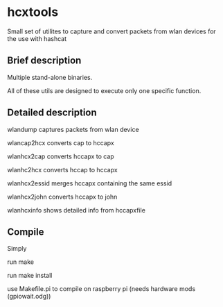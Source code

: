 hcxtools
==============

Small set of utilites to capture and convert packets from wlan devices
for the use with hashcat

Brief description
--------------

Multiple stand-alone binaries.

All of these utils are designed to execute only one specific function.


Detailed description
--------------

wlandump      captures packets from wlan device

wlancap2hcx   converts cap to hccapx

wlanhcx2cap   converts hccapx to cap

wlanhc2hcx    converts hccap to hccapx

wlanhcx2essid merges hccapx containing the same essid

wlanhcx2john  converts hccapx to john

wlanhcxinfo   shows detailed info from hccapxfile


Compile
--------------

Simply

run make

run make install



use Makefile.pi to compile on raspberry pi
(needs hardware mods (gpiowait.odg))
